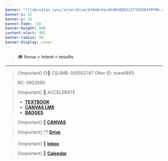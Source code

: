 ```yaml
---
banner: "![[obsidian_sync/zzzarchive/839ebc5ec84d91686222f193664f0f06.gif]]"
banner-x: 51
banner-y: 41
banner-fade: -50
banner-height: 500
content-start: 401
banner-radius: 20
banner-display: cover
---
```

> 🎓 **focus + intent = results**
---

>[!important] ID🪪
> CSUMB: 005552747
> Otter ID: tows6693
> 
> RC: 0932690


> [!important] 📕 ACCELERATE 
> - [**TEXTBOOK**](https://tangible-holiday-de4.notion.site/160c76e7b5654d11ba10b8d6913f2fce?v=45373e527fe24641a1769bc1cbf37932)
> - [**CANVAS LMS**](https://cti-courses.instructure.com/)
> - [**BADGES**](https://badgr.com/public/issuers/_e76iEEhRxSLXt2XwHMv0w/badges)

> [!important] **🎒 [CANVAS](https://csumb.instructure.com/)**

> [!important] 🗂️ **[Drive](https://drive.google.com/drive/u/1/home)**

> [!important] 📩 **[Inbox](https://mail.google.com/mail/u/1/#inbox)**

> [!important] 📅 **[Calendar](https://calendar.google.com/calendar/u/0/r)**
